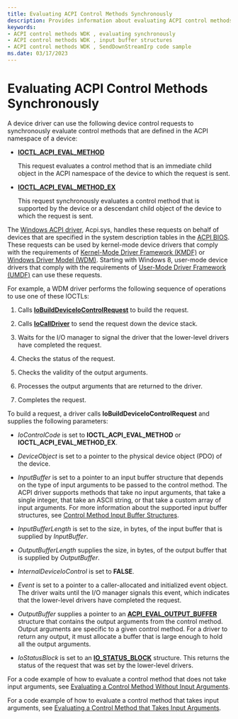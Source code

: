 ```yaml
---
title: Evaluating ACPI Control Methods Synchronously
description: Provides information about evaluating ACPI control methods synchronously
keywords:
- ACPI control methods WDK , evaluating synchronously
- ACPI control methods WDK , input buffer structures
- ACPI control methods WDK , SendDownStreamIrp code sample
ms.date: 03/17/2023
---
```


# Evaluating ACPI Control Methods Synchronously

A device driver can use the following device control requests to synchronously evaluate control methods that are defined in the ACPI namespace of a device:

- [**IOCTL_ACPI_EVAL_METHOD**](/windows-hardware/drivers/ddi/acpiioct/ni-acpiioct-ioctl_acpi_eval_method)

    This request evaluates a control method that is an immediate child object in the ACPI namespace of the device to which the request is sent.

- [**IOCTL_ACPI_EVAL_METHOD_EX**](/windows-hardware/drivers/ddi/acpiioct/ni-acpiioct-ioctl_acpi_eval_method_ex)

    This request synchronously evaluates a control method that is supported by the device or a descendant child object of the device to which the request is sent.

The [Windows ACPI driver](../kernel/acpi-driver.md), Acpi.sys, handles these requests on behalf of devices that are specified in the system description tables in the [ACPI BIOS](../kernel/acpi-bios.md). These requests can be used by kernel-mode device drivers that comply with the requirements of [Kernel-Mode Driver Framework (KMDF)](../wdf/index.md) or [Windows Driver Model (WDM)](../kernel/introduction-to-wdm.md). Starting with Windows 8, user-mode device drivers that comply with the requirements of [User-Mode Driver Framework (UMDF)](../wdf/overview-of-the-umdf.md) can use these requests.

For example, a WDM driver performs the following sequence of operations to use one of these IOCTLs:

1. Calls [**IoBuildDeviceIoControlRequest**](/windows-hardware/drivers/ddi/wdm/nf-wdm-iobuilddeviceiocontrolrequest) to build the request.

1. Calls [**IoCallDriver**](/windows-hardware/drivers/ddi/wdm/nf-wdm-iocalldriver) to send the request down the device stack.

1. Waits for the I/O manager to signal the driver that the lower-level drivers have completed the request.

1. Checks the status of the request.

1. Checks the validity of the output arguments.

1. Processes the output arguments that are returned to the driver.

1. Completes the request.

To build a request, a driver calls **IoBuildDeviceIoControlRequest** and supplies the following parameters:

- *IoControlCode* is set to **IOCTL_ACPI_EVAL_METHOD** or **IOCTL_ACPI_EVAL_METHOD_EX**.

- *DeviceObject* is set to a pointer to the physical device object (PDO) of the device.

- *InputBuffer* is set to a pointer to an input buffer structure that depends on the type of input arguments to be passed to the control method. The ACPI driver supports methods that take no input arguments, that take a single integer, that take an ASCII string, or that take a custom array of input arguments. For more information about the supported input buffer structures, see [Control Method Input Buffer Structures](control-method-input-buffer-structures.md).

- *InputBufferLength* is set to the size, in bytes, of the input buffer that is supplied by *InputBuffer*.

- *OutputBufferLength* supplies the size, in bytes, of the output buffer that is supplied by *OutputBuffer*.

- *InternalDeviceIoControl* is set to **FALSE**.

- *Event* is set to a pointer to a caller-allocated and initialized event object. The driver waits until the I/O manager signals this event, which indicates that the lower-level drivers have completed the request.

- *OutputBuffer* supplies a pointer to an [**ACPI_EVAL_OUTPUT_BUFFER**](/windows-hardware/drivers/ddi/acpiioct/ns-acpiioct-_acpi_eval_output_buffer_v1) structure that contains the output arguments from the control method. Output arguments are specific to a given control method. For a driver to return any output, it must allocate a buffer that is large enough to hold all the output arguments.

- *IoStatusBlock* is set to an [**IO_STATUS_BLOCK**](/windows-hardware/drivers/ddi/wdm/ns-wdm-_io_status_block) structure. This returns the status of the request that was set by the lower-level drivers.

For a code example of how to evaluate a control method that does not take input arguments, see [Evaluating a Control Method Without Input Arguments](evaluating-a-control-method-without-input-arguments.md).

For a code example of how to evaluate a control method that takes input arguments, see [Evaluating a Control Method that Takes Input Arguments](evaluating-a-control-method-that-takes-input-arguments.md).
